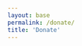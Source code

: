 ```yaml
---
layout: base
permalink: /donate/
title: 'Donate'
---
```


<div class="donate">
<div style="position:relative;overflow:hidden;"> <iframe title='Donation form powered by Zeffy' style='position: absolute; border: 0; top:0;left:0;bottom:0;right:0;width:100%;height:100%' src='https://www.zeffy.com/peer-to-peer/make-phase-2-of-twin-town-skate-park-a-reality' allowpaymentrequest allowTransparency="true"></iframe></div>
</div>
